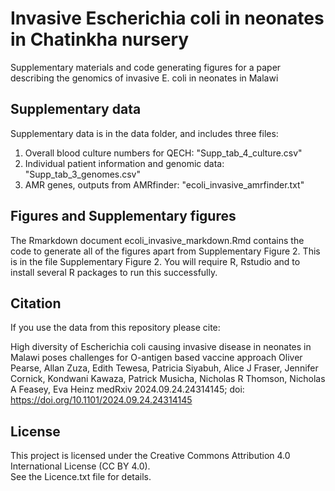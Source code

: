 # Invasive Escherichia coli in neonates in Chatinkha nursery

Supplementary materials and code generating figures for a paper describing the genomics of invasive E. coli in neonates in Malawi

## Supplementary data

Supplementary data is in the data folder, and includes three files:

1) Overall blood culture numbers for QECH: "Supp_tab_4_culture.csv"
2) Individual patient information and genomic data: "Supp_tab_3_genomes.csv"
3) AMR genes, outputs from AMRfinder: "ecoli_invasive_amrfinder.txt"

## Figures and Supplementary figures

The Rmarkdown document ecoli_invasive_markdown.Rmd contains the code to generate all of the figures apart from Supplementary Figure 2. This is in the file Supplementary Figure 2. You will require R, Rstudio and to install several R packages to run this successfully. 

## Citation

If you use the data from this repository please cite:

High diversity of Escherichia coli causing invasive disease in neonates in Malawi poses challenges for O-antigen based vaccine approach
Oliver Pearse, Allan Zuza, Edith Tewesa, Patricia Siyabuh, Alice J Fraser, Jennifer Cornick, Kondwani Kawaza, Patrick Musicha, Nicholas R Thomson, Nicholas A Feasey, Eva Heinz
medRxiv 2024.09.24.24314145; doi: https://doi.org/10.1101/2024.09.24.24314145

## License

This project is licensed under the Creative Commons Attribution 4.0 International License (CC BY 4.0).  
See the Licence.txt file for details.
